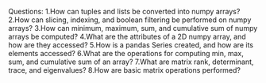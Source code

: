 Questions:
1.How can tuples and lists be converted into numpy arrays?
2.How can slicing, indexing, and boolean filtering be performed on numpy arrays?
3.How can minimum, maximum, sum, and cumulative sum of numpy arrays be computed?
4.What are the attributes of a 2D numpy array, and how are they accessed?
5.How is a pandas Series created, and how are its elements accessed?
6.What are the operations for computing min, max, sum, and cumulative sum of an array?
7.What are matrix rank, determinant, trace, and eigenvalues?
8.How are basic matrix operations performed?

